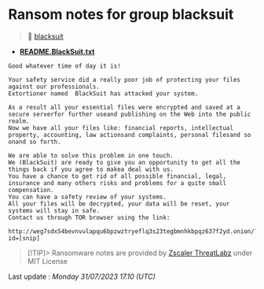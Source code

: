 # Ransom notes for group blacksuit
> 🔗 [blacksuit](group/blacksuit)
* **[README.BlackSuit.txt](https://ransomware.live/ransomware_notes/blacksuit/README.BlackSuit.txt)**

```
Good whatever time of day it is!

Your safety service did a really poor job of protecting your files against our professionals.
Extortioner named  BlackSuit has attacked your system.

As a result all your essential files were encrypted and saved at a secure serverfor further useand publishing on the Web into the public realm.
Now we have all your files like: financial reports, intellectual property, accounting, law actionsand complaints, personal filesand so onand so forth. 

We are able to solve this problem in one touch.
We (BlackSuit) are ready to give you an opportunity to get all the things back if you agree to makea deal with us.
You have a chance to get rid of all possible financial, legal, insurance and many others risks and problems for a quite small compensation.
You can have a safety review of your systems.
All your files will be decrypted, your data will be reset, your systems will stay in safe.
Contact us through TOR browser using the link:
	http://weg7sdx54bevnvulapqu6bpzwztryeflq3s23tegbmnhkbpqz637f2yd.onion/?id=[snip]

```


> [!TIP]> Ransomware notes are provided by [Zscaler ThreatLabz](https://github.com/threatlabz/ransomware_notes) under MIT License
> 




Last update : _Monday 31/07/2023 17.10 (UTC)_

